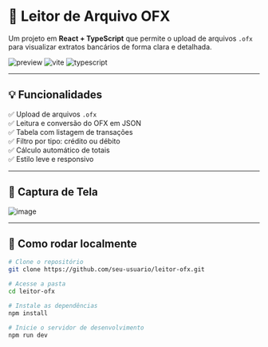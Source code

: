 # 📂 Leitor de Arquivo OFX

Um projeto em **React + TypeScript** que permite o upload de arquivos `.ofx` para visualizar extratos bancários de forma clara e detalhada.

![preview](https://img.shields.io/badge/React-18.x-blue?style=flat&logo=react) ![vite](https://img.shields.io/badge/Vite-5.x-yellow?style=flat&logo=vite) ![typescript](https://img.shields.io/badge/TypeScript-5.x-blue?style=flat&logo=typescript)

---

## 💡 Funcionalidades

✅ Upload de arquivos `.ofx`  
✅ Leitura e conversão do OFX em JSON  
✅ Tabela com listagem de transações  
✅ Filtro por tipo: crédito ou débito  
✅ Cálculo automático de totais  
✅ Estilo leve e responsivo

---

## 📸 Captura de Tela

![image](https://github.com/user-attachments/assets/0eb8950c-a236-400b-b2bf-ce74986f976a)

---

## 🚀 Como rodar localmente

```bash
# Clone o repositório
git clone https://github.com/seu-usuario/leitor-ofx.git

# Acesse a pasta
cd leitor-ofx

# Instale as dependências
npm install

# Inicie o servidor de desenvolvimento
npm run dev
